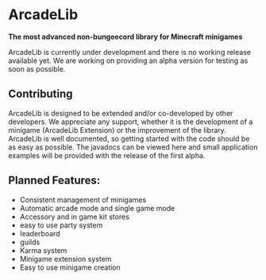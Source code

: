 # ArcadeLib

**The most advanced non-bungeecord library for Minecraft minigames**

ArcadeLib is currently under development and there is no working release available yet. We are working on providing an
alpha version for testing as soon as possible.

## Contributing

ArcadeLib is designed to be extended and/or co-developed by other developers. We appreciate any support, whether it is
the development of a minigame (ArcadeLib Extension) or the improvement of the library.    
ArcadeLib is well documented, so
getting started with the code should be as easy as possible. The javadocs can be viewed here and small application
examples will be provided with the release of the first alpha.

## Planned Features:
- Consistent management of minigames
- Automatic arcade mode and single game mode
- Accessory and in game kit stores
- easy to use party system
- leaderboard
- guilds
- Karma system
- Minigame extension system
- Easy to use minigame creation
